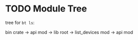 # TODO Module Tree

tree for `bt ls`:

bin crate -> api mod
          -> lib root -> list_devices mod -> api mod
